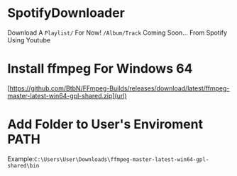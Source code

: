 # SpotifyDownloader
Download A `Playlist/` For Now! `/Album/Track` Coming Soon... From Spotify Using Youtube

# Install ffmpeg For Windows 64
[https://github.com/BtbN/FFmpeg-Builds/releases/download/latest/ffmpeg-master-latest-win64-gpl-shared.zip](url)
<br>
# Add Folder to User's  Enviroment PATH
Example:`C:\Users\User\Downloads\ffmpeg-master-latest-win64-gpl-shared\bin`
